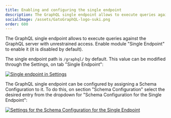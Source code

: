 ```yaml
---
title: Enabling and configuring the single endpoint
description: The GraphQL single endpoint allows to execute queries against the GraphQL server with unrestrained access.
socialImage: /assets/GatoGraphQL-logo-suki.png
order: 600
---
```


The GraphQL single endpoint allows to execute queries against the GraphQL server with unrestrained access. Enable module "Single Endpoint" to enable it (it is disabled by default).

The single endpoint path is `/graphql/` by default. This value can be modified through the Settings, on tab "Single Endpoint":

<div class="img-width-1024" markdown=1>

<a href="/assets/guides/upstream/settings-single-endpoint.png" target="_blank">![Single endpoint in Settings](/assets/guides/upstream/settings-single-endpoint.png "Single endpoint in Settings")</a>

</div>

The GraphQL single endpoint can be configured by assigning a Schema Configuration to it. To do this, on section "Schema Configuration" select the desired entry from the dropdown for "Schema Configuration for the Single Endpoint":

<div class="img-width-1024" markdown=1>

<a href="/assets/guides/upstream/settings-schema-configuration-for-single-endpoint.png" target="_blank">![Settings for the Schema Configuration for the Single Endpoint](/assets/guides/upstream/settings-schema-configuration-for-single-endpoint.png "Settings for the Schema Configuration for the Single Endpoint")</a>

</div>

